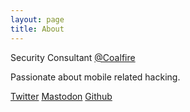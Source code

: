 ```yaml
---
layout: page
title: About
---
```


Security Consultant [@Coalfire](https://www.coalfire.com/) 

Passionate about mobile related hacking.

[Twitter](https://twitter.com/n0ps3)
[Mastodon](@n0ps@infosec.exchange)
[Github](https://github.com/n0psn0ps)
